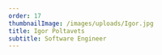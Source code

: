 ```yaml
---
order: 17
thumbnailImage: /images/uploads/Igor.jpg
title: Igor Poltavets
subtitle: Software Engineer
---
```


